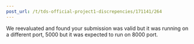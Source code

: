 ```yaml
---
post_url: /t/tds-official-project1-discrepencies/171141/264
---
```

We reevaluated and found your submission was valid but it was running on a different port, 5000 but it was expected to run on 8000 port.